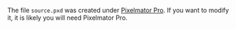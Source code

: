 The file `source.pxd` was created under [Pixelmator Pro](https://www.pixelmator.com/pro/). If you want to modify it, it is likely you will need Pixelmator Pro.
